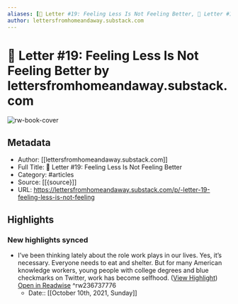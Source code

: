 ```yaml
---
aliases: [📩 Letter #19: Feeling Less Is Not Feeling Better, 📩 Letter #19: Feeling Less Is Not Feeling Better]
author: lettersfromhomeandaway.substack.com
---
```

# 📩 Letter #19: Feeling Less Is Not Feeling Better by lettersfromhomeandaway.substack.com

![rw-book-cover](https://readwise-assets.s3.amazonaws.com/static/images/article2.74d541386bbf.png)

## Metadata
- Author: [[lettersfromhomeandaway.substack.com]]
- Full Title: 📩 Letter #19: Feeling Less Is Not Feeling Better
- Category: #articles
- Source: [[{source}]]
- URL: https://lettersfromhomeandaway.substack.com/p/-letter-19-feeling-less-is-not-feeling

## Highlights
### New highlights synced
- I’ve been thinking lately about the role work plays in our lives. Yes, it’s necessary. Everyone needs to eat and shelter. But for many American knowledge workers, young people with college degrees and blue checkmarks on Twitter, work has become selfhood. ([View Highlight](https://instapaper.com/read/1451326394/17688607)) [Open in Readwise](https://readwise.io/open/236737776) ^rw236737776
    - Date:: [[October 10th, 2021, Sunday]]
